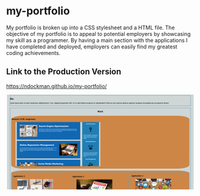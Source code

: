 # my-portfolio

My portfolio is broken up into a CSS stylesheet and a HTML file. The objective of my portfolio is to appeal to potential employers by showcasing my skill as a programmer. By having a main section with the applications I have completed and deployed, employers can easily find my greatest coding achievements.

## Link to the Production Version

https://ndockman.github.io/my-portfolio/

![Screenshot of part of the webpage](./assets/images/my_portfolio_screenshot2023-03-31.png)